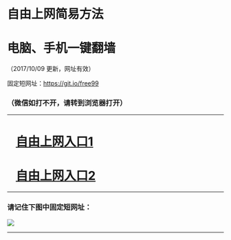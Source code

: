 ﻿# 自由上网简易方法

# 电脑、手机一键翻墙

（2017/10/09 更新，网址有效）

固定短网址：https://git.io/free99

### （微信如打不开，请转到浏览器打开）


***





# &nbsp;&nbsp; <a href="http://ft1201814954.fwq-tz-1001.info/fwqtz01.html?t=10090012807 " target="_blank">自由上网入口1</a>
# &nbsp;&nbsp; <a href="http://ft58004054.fwq-tz-1002.info/fwqtz02.html?t=100900120071 " target="_blank">自由上网入口2</a>
***

### 请记住下图中固定短网址：

<img src="https://s3-us-west-2.amazonaws.com/fwq-1001/yjfq-20170905okok.png" /> 


***


